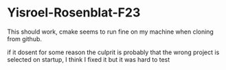 # Yisroel-Rosenblat-F23

This should work, cmake seems to run fine on my machine when cloning from github.

if it dosent for some reason the culprit is probably that the wrong project is selected on startup, I think I fixed it but it was hard to test
